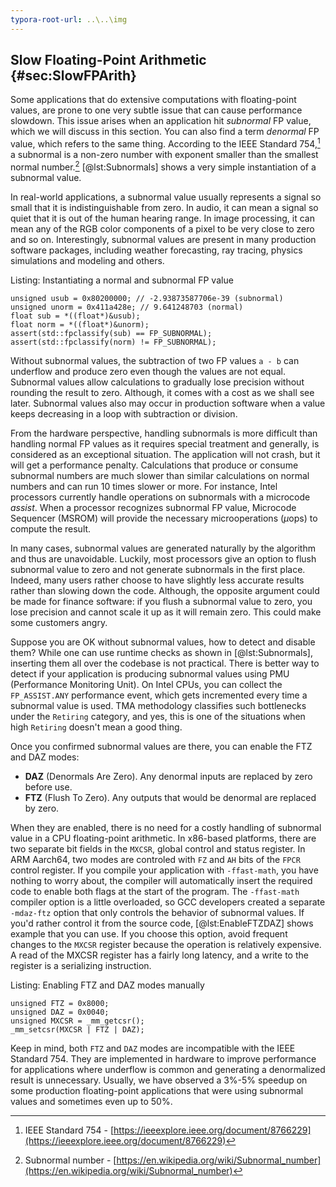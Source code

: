 ```yaml
---
typora-root-url: ..\..\img
---
```


## Slow Floating-Point Arithmetic {#sec:SlowFPArith}

Some applications that do extensive computations with floating-point values, are prone to one very subtle issue that can cause performance slowdown. This issue arises when an application hit *subnormal* FP value, which we will discuss in this section. You can also find a term *denormal* FP value, which refers to the same thing. According to the IEEE Standard 754,[^2] a subnormal is a non-zero number with exponent smaller than the smallest normal number.[^1] [@lst:Subnormals] shows a very simple instantiation of a subnormal value. 

In real-world applications, a subnormal value usually represents a signal so small that it is indistinguishable from zero. In audio, it can mean a signal so quiet that it is out of the human hearing range. In image processing, it can mean any of the RGB color components of a pixel to be very close to zero and so on. Interestingly, subnormal values are present in many production software packages, including weather forecasting, ray tracing, physics simulations and modeling and others.

Listing: Instantiating a normal and subnormal FP value

~~~~ {#lst:Subnormals .cpp}
unsigned usub = 0x80200000; // -2.93873587706e-39 (subnormal)
unsigned unorm = 0x411a428e; // 9.641248703 (normal)
float sub = *((float*)&usub);
float norm = *((float*)&unorm);
assert(std::fpclassify(sub) == FP_SUBNORMAL);
assert(std::fpclassify(norm) != FP_SUBNORMAL);
~~~~~~~~~~~~~~~~~~~~~~~~~~~~~~~~~~~~~~~~~~~~~~~~~

Without subnormal values, the subtraction of two FP values `a - b` can underflow and produce zero even though the values are not equal. Subnormal values allow calculations to gradually lose precision without rounding the result to zero. Although, it comes with a cost as we shall see later. Subnormal values also may occur in production software when a value keeps decreasing in a loop with subtraction or division.

From the hardware perspective, handling subnormals is more difficult than handling normal FP values as it requires special treatment and generally, is considered as an exceptional situation. The application will not crash, but it will get a performance penalty. Calculations that produce or consume subnormal numbers are much slower than similar calculations on normal numbers and can run 10 times slower or more. For instance, Intel processors currently handle operations on subnormals with a microcode *assist*. When a processor recognizes subnormal FP value, Microcode Sequencer (MSROM) will provide the necessary microoperations ($\mu$ops) to compute the result.

In many cases, subnormal values are generated naturally by the algorithm and thus are unavoidable. Luckily, most processors give an option to flush subnormal value to zero and not generate subnormals in the first place. Indeed, many users rather choose to have slightly less accurate results rather than slowing down the code. Although, the opposite argument could be made for finance software: if you flush a subnormal value to zero, you lose precision and cannot scale it up as it will remain zero. This could make some customers angry.

Suppose you are OK without subnormal values, how to detect and disable them? While one can use runtime checks as shown in [@lst:Subnormals], inserting them all over the codebase is not practical. There is better way to detect if your application is producing subnormal values using PMU (Performance Monitoring Unit). On Intel CPUs, you can collect the `FP_ASSIST.ANY` performance event, which gets incremented every time a subnormal value is used. TMA methodology classifies such bottlenecks under the `Retiring` category, and yes, this is one of the situations when high `Retiring` doesn't mean a good thing.

Once you confirmed subnormal values are there, you can enable the FTZ and DAZ modes:

* __DAZ__ (Denormals Are Zero). Any denormal inputs are replaced by zero before use.
* __FTZ__ (Flush To Zero). Any outputs that would be denormal are replaced by zero.

When they are enabled, there is no need for a costly handling of subnormal value in a CPU floating-point arithmetic. In x86-based platforms, there are two separate bit fields in the `MXCSR`, global control and status register. In ARM Aarch64, two modes are controled with `FZ` and `AH` bits of the `FPCR` control register. If you compile your application with `-ffast-math`, you have nothing to worry about, the compiler will automatically insert the required code to enable both flags at the start of the program. The `-ffast-math` compiler option is a little overloaded, so GCC developers created a separate `-mdaz-ftz` option that only controls the behavior of subnormal values. If you'd rather control it from the source code, [@lst:EnableFTZDAZ] shows example that you can use. If you choose this option, avoid frequent changes to the `MXCSR` register because the operation is relatively expensive. A read of the MXCSR register has a fairly long latency, and a write to the register is a serializing instruction.

Listing: Enabling FTZ and DAZ modes manually

~~~~ {#lst:EnableFTZDAZ .cpp}
unsigned FTZ = 0x8000;
unsigned DAZ = 0x0040;
unsigned MXCSR = _mm_getcsr();
_mm_setcsr(MXCSR | FTZ | DAZ);
~~~~~~~~~~~~~~~~~~~~~~~~~~~~~~~~~~~~~~~~~~~~~~~~~

Keep in mind, both `FTZ` and `DAZ` modes are incompatible with the IEEE Standard 754. They are implemented in hardware to improve performance for applications where underflow is common and generating a denormalized result is unnecessary. Usually, we have observed a 3%-5% speedup on some production floating-point applications that were using subnormal values and sometimes even up to 50%.

[^1]: Subnormal number - [https://en.wikipedia.org/wiki/Subnormal_number](https://en.wikipedia.org/wiki/Subnormal_number)
[^2]: IEEE Standard 754 - [https://ieeexplore.ieee.org/document/8766229](https://ieeexplore.ieee.org/document/8766229)